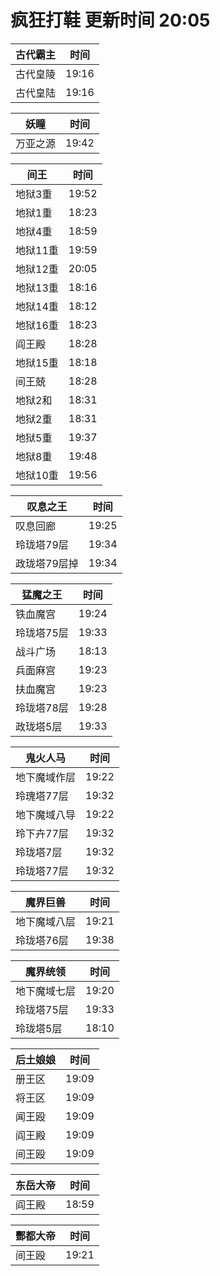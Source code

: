 # 疯狂打鞋 更新时间 20:05

| 古代霸主   | 时间    |
|--------|-------|
| 古代皇陵 | 19:16 |
| 古代皇陆 | 19:16 |

| 妖瞳   | 时间    |
|--------|-------|
| 万亚之源 | 19:42 |

| 间王   | 时间    |
|--------|-------|
| 地狱3重 | 19:52 |
| 地狱1重 | 18:23 |
| 地狱4重 | 18:59 |
| 地狱11重 | 19:59 |
| 地狱12重 | 20:05 |
| 地狱13重 | 18:16 |
| 地狱14重 | 18:12 |
| 地狱16重 | 18:23 |
| 阎王殿 | 18:28 |
| 地狱15重 | 18:18 |
| 间王兢 | 18:28 |
| 地狱2和 | 18:31 |
| 地狱2重 | 18:31 |
| 地狱5重 | 19:37 |
| 地狱8重 | 19:48 |
| 地狱10重 | 19:56 |

| 叹息之王   | 时间    |
|--------|-------|
| 叹息回廊 | 19:25 |
| 玲珑塔79层 | 19:34 |
| 政珑塔79层掉 | 19:34 |

| 猛魔之王   | 时间    |
|--------|-------|
| 铁血魔宫 | 19:24 |
| 玲珑塔75层 | 19:33 |
| 战斗广场 | 18:13 |
| 兵面麻宫 | 19:23 |
| 扶血魔宫 | 19:23 |
| 玲珑塔78层 | 19:28 |
| 政珑塔5层 | 19:33 |

| 鬼火人马   | 时间    |
|--------|-------|
| 地下魔域作层 | 19:22 |
| 玲瑰塔77层 | 19:32 |
| 地下魔域八导 | 19:22 |
| 玲下卉77层 | 19:32 |
| 玲珑塔7层 | 19:32 |
| 玲珑塔77层 | 19:32 |

| 魔界巨兽   | 时间    |
|--------|-------|
| 地下魔域八层 | 19:21 |
| 玲珑塔76层 | 19:38 |

| 魔界统领   | 时间    |
|--------|-------|
| 地下魔域七层 | 19:20 |
| 玲珑塔75层 | 19:33 |
| 玲珑塔5层 | 18:10 |

| 后土娘娘   | 时间    |
|--------|-------|
| 册王区 | 19:09 |
| 将王区 | 19:09 |
| 闻王殴 | 19:09 |
| 阎王殿 | 19:09 |
| 间王殴 | 19:09 |

| 东岳大帝   | 时间    |
|--------|-------|
| 阎王殿 | 18:59 |

| 酆都大帝   | 时间    |
|--------|-------|
| 间王殴 | 19:21 |